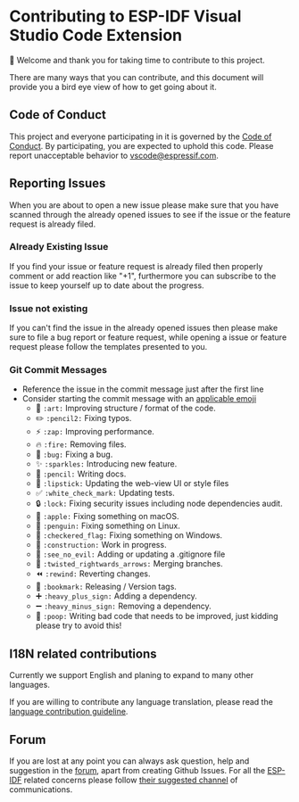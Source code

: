 # Contributing to ESP-IDF Visual Studio Code Extension

:tada: Welcome and thank you for taking time to contribute to this project.

There are many ways that you can contribute, and this document will provide you a bird eye view of how to get going about it.

## Code of Conduct

This project and everyone participating in it is governed by the [Code of Conduct](CODE_OF_CONDUCT.md). By participating, you are expected to uphold this code. Please report unacceptable behavior to [vscode@espressif.com](mailto:vscode@espressif.com).

## Reporting Issues

When you are about to open a new issue please make sure that you have scanned through the already opened issues to see if the issue or the feature request is already filed.

### Already Existing Issue

If you find your issue or feature request is already filed then properly comment or add reaction like "+1", furthermore you can subscribe to the issue to keep yourself up to date about the progress.

### Issue not existing

If you can't find the issue in the already opened issues then please make sure to file a bug report or feature request, while opening a issue or feature request please follow the templates presented to you.

### Git Commit Messages

- Reference the issue in the commit message just after the first line
- Consider starting the commit message with an [applicable emoji](https://gitmoji.carloscuesta.me)
  - :art: `:art:` Improving structure / format of the code.
  - :pencil2: `:pencil2:` Fixing typos.
  - :zap: `:zap:` Improving performance.
  - :fire: `:fire:` Removing files.
  - :bug: `:bug:` Fixing a bug.
  - :sparkles: `:sparkles:` Introducing new feature.
  - :pencil: `:pencil:` Writing docs.
  - :lipstick: `:lipstick:` Updating the web-view UI or style files
  - :white_check_mark: `:white_check_mark:` Updating tests.
  - :lock: `:lock:` Fixing security issues including node dependencies audit.
  - :apple: `:apple:` Fixing something on macOS.
  - :penguin: `:penguin:` Fixing something on Linux.
  - :checkered_flag: `:checkered_flag:` Fixing something on Windows.
  - :construction: `:construction:` Work in progress.
  - :see_no_evil: `:see_no_evil:` Adding or updating a .gitignore file
  - :twisted_rightwards_arrows: `:twisted_rightwards_arrows:` Merging branches.
  - :rewind: `:rewind:` Reverting changes.
  - :bookmark: `:bookmark:` Releasing / Version tags.
  - :heavy_plus_sign: `:heavy_plus_sign:` Adding a dependency.
  - :heavy_minus_sign: `:heavy_minus_sign:` Removing a dependency.
  - :poop: `:poop:` Writing bad code that needs to be improved, just kidding please try to avoid this!

## I18N related contributions

Currently we support English and planing to expand to many other languages.

If you are willing to contribute any language translation, please read the [language contribution guideline](LANG_CONTRIBUTE.md).

## Forum

If you are lost at any point you can always ask question, help and suggestion in the [forum](https://spectrum.chat/espidf-vsc?tab=posts), apart from creating Github Issues. For all the [ESP-IDF](https://github.com/espressif/esp-idf) related concerns please follow [their suggested channel](https://esp32.com) of communications.
